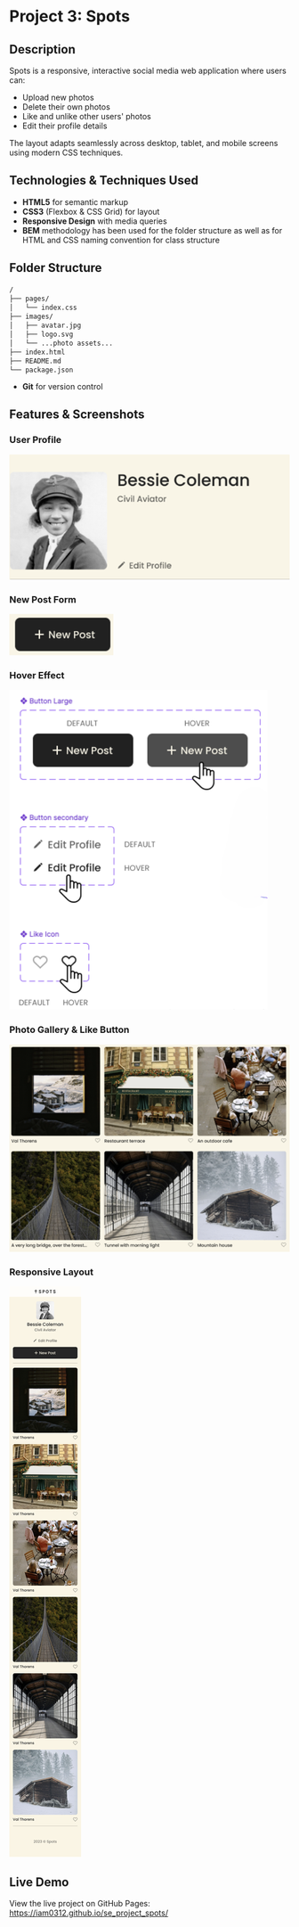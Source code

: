 # Project 3: Spots

## Description

Spots is a responsive, interactive social media web application where users can:

- Upload new photos
- Delete their own photos
- Like and unlike other users' photos
- Edit their profile details

The layout adapts seamlessly across desktop, tablet, and mobile screens using modern CSS techniques.

## Technologies & Techniques Used

- **HTML5** for semantic markup
- **CSS3** (Flexbox & CSS Grid) for layout
- **Responsive Design** with media queries
- **BEM** methodology has been used for the folder structure as well as for HTML and CSS naming convention for class structure

## Folder Structure

```
/
├── pages/
│   └── index.css
├── images/
│   ├── avatar.jpg
│   ├── logo.svg
│   └── ...photo assets...
├── index.html
├── README.md
└── package.json
```

- **Git** for version control

## Features & Screenshots

### User Profile

![User Profile](./vendor/user%20profile.png)

### New Post Form

![New Post](./vendor/new%20post.png)

### Hover Effect

![Hover effect](./vendor/hover%20effect.png)

### Photo Gallery & Like Button

![Gallery](./vendor/photo&like.png)

### Responsive Layout

![Mobile View](./vendor/Spots%20App%20Mobile%20Version.png)

## Live Demo

View the live project on GitHub Pages: https://iam0312.github.io/se_project_spots/
